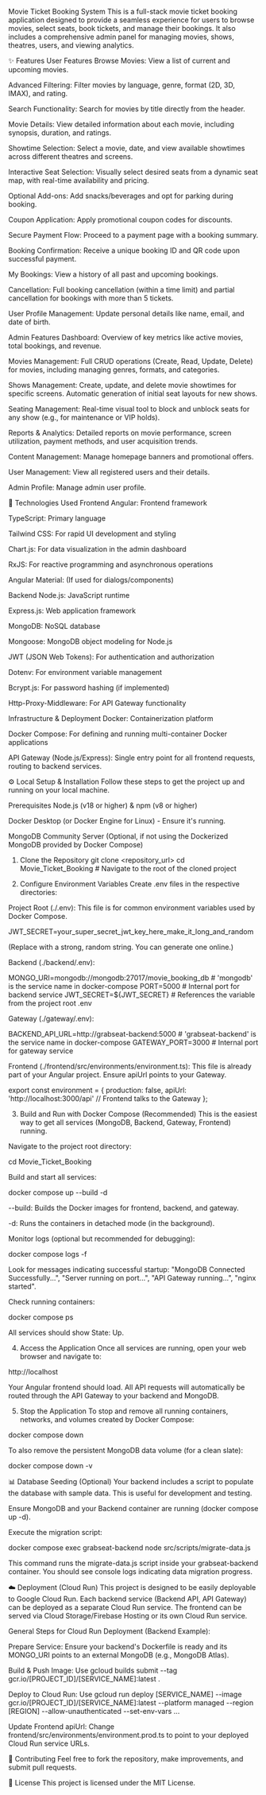 Movie Ticket Booking System
This is a full-stack movie ticket booking application designed to provide a seamless experience for users to browse movies, select seats, book tickets, and manage their bookings. It also includes a comprehensive admin panel for managing movies, shows, theatres, users, and viewing analytics.

✨ Features
User Features
Browse Movies: View a list of current and upcoming movies.

Advanced Filtering: Filter movies by language, genre, format (2D, 3D, IMAX), and rating.

Search Functionality: Search for movies by title directly from the header.

Movie Details: View detailed information about each movie, including synopsis, duration, and ratings.

Showtime Selection: Select a movie, date, and view available showtimes across different theatres and screens.

Interactive Seat Selection: Visually select desired seats from a dynamic seat map, with real-time availability and pricing.

Optional Add-ons: Add snacks/beverages and opt for parking during booking.

Coupon Application: Apply promotional coupon codes for discounts.

Secure Payment Flow: Proceed to a payment page with a booking summary.

Booking Confirmation: Receive a unique booking ID and QR code upon successful payment.

My Bookings: View a history of all past and upcoming bookings.

Cancellation: Full booking cancellation (within a time limit) and partial cancellation for bookings with more than 5 tickets.

User Profile Management: Update personal details like name, email, and date of birth.

Admin Features
Dashboard: Overview of key metrics like active movies, total bookings, and revenue.

Movies Management: Full CRUD operations (Create, Read, Update, Delete) for movies, including managing genres, formats, and categories.

Shows Management: Create, update, and delete movie showtimes for specific screens. Automatic generation of initial seat layouts for new shows.

Seating Management: Real-time visual tool to block and unblock seats for any show (e.g., for maintenance or VIP holds).

Reports & Analytics: Detailed reports on movie performance, screen utilization, payment methods, and user acquisition trends.

Content Management: Manage homepage banners and promotional offers.

User Management: View all registered users and their details.

Admin Profile: Manage admin user profile.

🚀 Technologies Used
Frontend
Angular: Frontend framework

TypeScript: Primary language

Tailwind CSS: For rapid UI development and styling

Chart.js: For data visualization in the admin dashboard

RxJS: For reactive programming and asynchronous operations

Angular Material: (If used for dialogs/components)

Backend
Node.js: JavaScript runtime

Express.js: Web application framework

MongoDB: NoSQL database

Mongoose: MongoDB object modeling for Node.js

JWT (JSON Web Tokens): For authentication and authorization

Dotenv: For environment variable management

Bcrypt.js: For password hashing (if implemented)

Http-Proxy-Middleware: For API Gateway functionality

Infrastructure & Deployment
Docker: Containerization platform

Docker Compose: For defining and running multi-container Docker applications

API Gateway (Node.js/Express): Single entry point for all frontend requests, routing to backend services.

⚙️ Local Setup & Installation
Follow these steps to get the project up and running on your local machine.

Prerequisites
Node.js (v18 or higher) & npm (v8 or higher)

Docker Desktop (or Docker Engine for Linux) - Ensure it's running.

MongoDB Community Server (Optional, if not using the Dockerized MongoDB provided by Docker Compose)

1. Clone the Repository
git clone <repository_url>
cd Movie_Ticket_Booking # Navigate to the root of the cloned project

2. Configure Environment Variables
Create .env files in the respective directories:

Project Root (./.env):
This file is for common environment variables used by Docker Compose.

JWT_SECRET=your_super_secret_jwt_key_here_make_it_long_and_random

(Replace with a strong, random string. You can generate one online.)

Backend (./backend/.env):

MONGO_URI=mongodb://mongodb:27017/movie_booking_db # 'mongodb' is the service name in docker-compose
PORT=5000 # Internal port for backend service
JWT_SECRET=${JWT_SECRET} # References the variable from the project root .env

Gateway (./gateway/.env):

BACKEND_API_URL=http://grabseat-backend:5000 # 'grabseat-backend' is the service name in docker-compose
GATEWAY_PORT=3000 # Internal port for gateway service

Frontend (./frontend/src/environments/environment.ts):
This file is already part of your Angular project. Ensure apiUrl points to your Gateway.

export const environment = {
  production: false,
  apiUrl: 'http://localhost:3000/api' // Frontend talks to the Gateway
};

3. Build and Run with Docker Compose (Recommended)
This is the easiest way to get all services (MongoDB, Backend, Gateway, Frontend) running.

Navigate to the project root directory:

cd Movie_Ticket_Booking

Build and start all services:

docker compose up --build -d

--build: Builds the Docker images for frontend, backend, and gateway.

-d: Runs the containers in detached mode (in the background).

Monitor logs (optional but recommended for debugging):

docker compose logs -f

Look for messages indicating successful startup: "MongoDB Connected Successfully...", "Server running on port...", "API Gateway running...", "nginx started".

Check running containers:

docker compose ps

All services should show State: Up.

4. Access the Application
Once all services are running, open your web browser and navigate to:

http://localhost

Your Angular frontend should load. All API requests will automatically be routed through the API Gateway to your backend and MongoDB.

5. Stop the Application
To stop and remove all running containers, networks, and volumes created by Docker Compose:

docker compose down

To also remove the persistent MongoDB data volume (for a clean slate):

docker compose down -v

📊 Database Seeding (Optional)
Your backend includes a script to populate the database with sample data. This is useful for development and testing.

Ensure MongoDB and your Backend container are running (docker compose up -d).

Execute the migration script:

docker compose exec grabseat-backend node src/scripts/migrate-data.js

This command runs the migrate-data.js script inside your grabseat-backend container. You should see console logs indicating data migration progress.

☁️ Deployment (Cloud Run)
This project is designed to be easily deployable to Google Cloud Run. Each backend service (Backend API, API Gateway) can be deployed as a separate Cloud Run service. The frontend can be served via Cloud Storage/Firebase Hosting or its own Cloud Run service.

General Steps for Cloud Run Deployment (Backend Example):

Prepare Service: Ensure your backend's Dockerfile is ready and its MONGO_URI points to an external MongoDB (e.g., MongoDB Atlas).

Build & Push Image: Use gcloud builds submit --tag gcr.io/[PROJECT_ID]/[SERVICE_NAME]:latest .

Deploy to Cloud Run: Use gcloud run deploy [SERVICE_NAME] --image gcr.io/[PROJECT_ID]/[SERVICE_NAME]:latest --platform managed --region [REGION] --allow-unauthenticated --set-env-vars ...

Update Frontend apiUrl: Change frontend/src/environments/environment.prod.ts to point to your deployed Cloud Run service URLs.

🤝 Contributing
Feel free to fork the repository, make improvements, and submit pull requests.

📄 License
This project is licensed under the MIT License.
